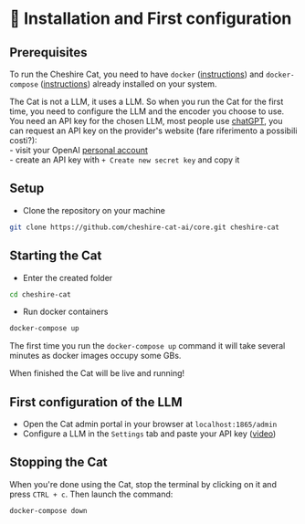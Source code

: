 # &#128640; Installation and First configuration

## Prerequisites

To run the Cheshire Cat, you need to have `docker` ([instructions](https://docs.docker.com/engine/install/)) and `docker-compose` ([instructions](https://docs.docker.com/compose/install/)) already installed on your system.

The Cat is not a LLM, it uses a LLM. So when you run the Cat for the first time, you need to configure the LLM and the encoder you choose to use.  
You need an API key for the chosen LLM, most people use [chatGPT](https://platform.openai.com/docs/models/gpt-3-5), you can request an API key on the provider's website (fare riferimento a possibili costi?):  
    - visit your OpenAI [personal account](https://platform.openai.com/account/api-keys)  
    - create an API key with `+ Create new secret key` and copy it

## Setup

- Clone the repository on your machine

```bash
git clone https://github.com/cheshire-cat-ai/core.git cheshire-cat
```

## Starting the Cat
- Enter the created folder

```bash
cd cheshire-cat
```
    
- Run docker containers

```bash
docker-compose up
```

The first time you run the `docker-compose up` command it will take several minutes as docker images occupy some GBs.  

When finished the Cat will be live and running!

## First configuration of the LLM

- Open the Cat admin portal in your browser at `localhost:1865/admin`
- Configure a LLM in the `Settings` tab and paste your API key ([video](../assets/vid/setup.mp4))

## Stopping the Cat

When you're done using the Cat, stop the terminal by clicking on it and press `CTRL + c`.  Then launch the command:

```bash
docker-compose down
```